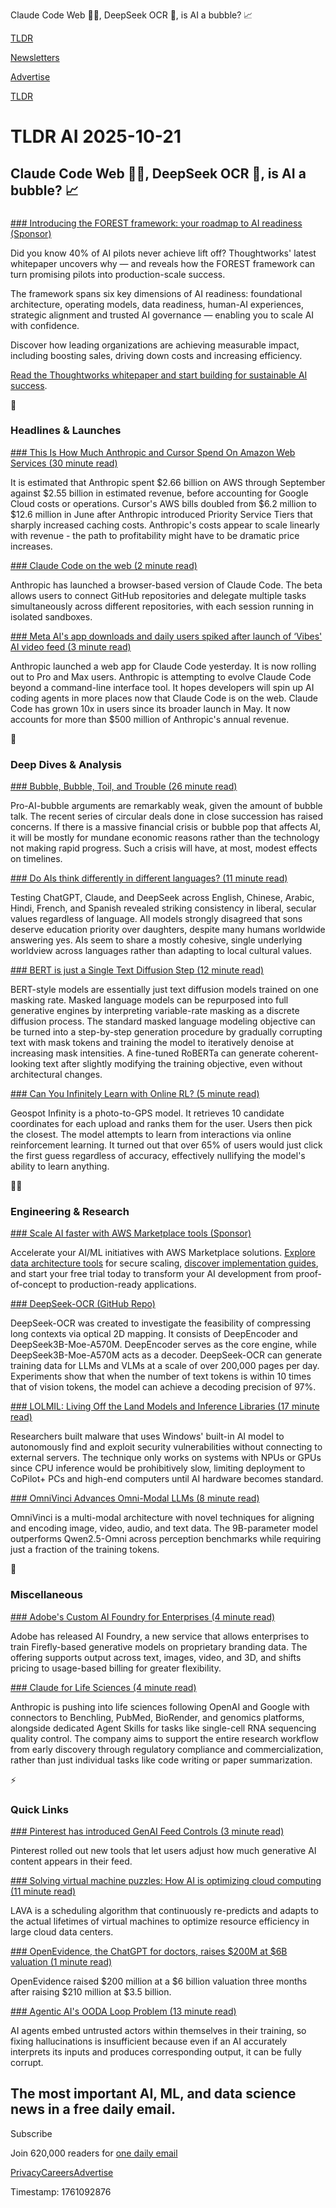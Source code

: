 Claude Code Web 👨‍💻, DeepSeek OCR 📝, is AI a bubble? 📈

[TLDR](/)

[Newsletters](/newsletters)

[Advertise](https://advertise.tldr.tech/)

[TLDR](/)

# TLDR AI 2025-10-21

## Claude Code Web 👨‍💻, DeepSeek OCR 📝, is AI a bubble? 📈

### 

[### Introducing the FOREST framework: your roadmap to AI readiness (Sponsor)](https://www.thoughtworks.com/insights/whitepapers/how-to-scale-ai-successfully?utm_source=media-buy&amp;utm_medium=paid-media&amp;utm_campaign=sai_tsi_rp-gl-pspt_tldrai_2025-09)

Did you know 40% of AI pilots never achieve lift off? Thoughtworks' latest whitepaper uncovers why — and reveals how the FOREST framework can turn promising pilots into production-scale success.

The framework spans six key dimensions of AI readiness: foundational architecture, operating models, data readiness, human-AI experiences, strategic alignment and trusted AI governance — enabling you to scale AI with confidence.

Discover how leading organizations are achieving measurable impact, including boosting sales, driving down costs and increasing efficiency.

[Read the Thoughtworks whitepaper and start building for sustainable AI success](https://www.thoughtworks.com/insights/whitepapers/how-to-scale-ai-successfully?utm_source=media-buy&utm_medium=paid-media&utm_campaign=sai_tsi_rp-gl-pspt_tldrai_2025-09).

🚀

### Headlines & Launches

[### This Is How Much Anthropic and Cursor Spend On Amazon Web Services (30 minute read)](https://www.wheresyoured.at/costs/?utm_source=tldrai)

It is estimated that Anthropic spent $2.66 billion on AWS through September against $2.55 billion in estimated revenue, before accounting for Google Cloud costs or operations. Cursor's AWS bills doubled from $6.2 million to $12.6 million in June after Anthropic introduced Priority Service Tiers that sharply increased caching costs. Anthropic's costs appear to scale linearly with revenue - the path to profitability might have to be dramatic price increases.

[### Claude Code on the web (2 minute read)](https://www.anthropic.com/news/claude-code-on-the-web?utm_source=tldrai)

Anthropic has launched a browser-based version of Claude Code. The beta allows users to connect GitHub repositories and delegate multiple tasks simultaneously across different repositories, with each session running in isolated sandboxes.

[### Meta AI's app downloads and daily users spiked after launch of ‘Vibes' AI video feed (3 minute read)](https://techcrunch.com/2025/10/20/meta-ais-app-downloads-and-daily-users-spiked-after-launch-of-vibes-ai-video-feed/?utm_source=tldrai)

Anthropic launched a web app for Claude Code yesterday. It is now rolling out to Pro and Max users. Anthropic is attempting to evolve Claude Code beyond a command-line interface tool. It hopes developers will spin up AI coding agents in more places now that Claude Code is on the web. Claude Code has grown 10x in users since its broader launch in May. It now accounts for more than $500 million of Anthropic's annual revenue.

🧠

### Deep Dives & Analysis

[### Bubble, Bubble, Toil, and Trouble (26 minute read)](https://thezvi.substack.com/p/bubble-bubble-toil-and-trouble?utm_source=tldrai)

Pro-AI-bubble arguments are remarkably weak, given the amount of bubble talk. The recent series of circular deals done in close succession has raised concerns. If there is a massive financial crisis or bubble pop that affects AI, it will be mostly for mundane economic reasons rather than the technology not making rapid progress. Such a crisis will have, at most, modest effects on timelines.

[### Do AIs think differently in different languages? (11 minute read)](https://www.theargumentmag.com/p/do-ais-think-differently-in-different?utm_source=tldrai)

Testing ChatGPT, Claude, and DeepSeek across English, Chinese, Arabic, Hindi, French, and Spanish revealed striking consistency in liberal, secular values regardless of language. All models strongly disagreed that sons deserve education priority over daughters, despite many humans worldwide answering yes. AIs seem to share a mostly cohesive, single underlying worldview across languages rather than adapting to local cultural values.

[### BERT is just a Single Text Diffusion Step (12 minute read)](https://nathan.rs/posts/roberta-diffusion/?utm_source=tldrai)

BERT-style models are essentially just text diffusion models trained on one masking rate. Masked language models can be repurposed into full generative engines by interpreting variable-rate masking as a discrete diffusion process. The standard masked language modeling objective can be turned into a step-by-step generation procedure by gradually corrupting text with mask tokens and training the model to iteratively denoise at increasing mask intensities. A fine-tuned RoBERTa can generate coherent-looking text after slightly modifying the training objective, even without architectural changes.

[### Can You Infinitely Learn with Online RL? (5 minute read)](https://blog.sdan.io/geospot-infinity/?utm_source=tldrai)

Geospot Infinity is a photo-to-GPS model. It retrieves 10 candidate coordinates for each upload and ranks them for the user. Users then pick the closest. The model attempts to learn from interactions via online reinforcement learning. It turned out that over 65% of users would just click the first guess regardless of accuracy, effectively nullifying the model's ability to learn anything.

👨‍💻

### Engineering & Research

[### Scale AI faster with AWS Marketplace tools (Sponsor)](https://aws.amazon.com/marketplace/build-learn/data-analytics?trk=8e474a0d-cf17-4d67-a7ef-6b1fbf3b5721&amp;sc_channel=el&amp;utm_source=tldrai)

Accelerate your AI/ML initiatives with AWS Marketplace solutions. [Explore data architecture tools](https://aws.amazon.com/marketplace/build-learn/data-analytics?trk=8e474a0d-cf17-4d67-a7ef-6b1fbf3b5721&sc_channel=el) for secure scaling, [discover implementation guides](https://aws.amazon.com/marketplace/build-learn/data-analytics?trk=8e474a0d-cf17-4d67-a7ef-6b1fbf3b5721&sc_channel=el), and start your free trial today to transform your AI development from proof-of-concept to production-ready applications.

[### DeepSeek-OCR (GitHub Repo)](https://github.com/deepseek-ai/DeepSeek-OCR?utm_source=tldrai)

DeepSeek-OCR was created to investigate the feasibility of compressing long contexts via optical 2D mapping. It consists of DeepEncoder and DeepSeek3B-Moe-A570M. DeepEncoder serves as the core engine, while DeepSeek3B-Moe-A570M acts as a decoder. DeepSeek-OCR can generate training data for LLMs and VLMs at a scale of over 200,000 pages per day. Experiments show that when the number of text tokens is within 10 times that of vision tokens, the model can achieve a decoding precision of 97%.

[### LOLMIL: Living Off the Land Models and Inference Libraries (17 minute read)](https://dreadnode.io/blog/lolmil-living-off-the-land-models-and-inference-libraries?utm_source=tldrai)

Researchers built malware that uses Windows' built-in AI model to autonomously find and exploit security vulnerabilities without connecting to external servers. The technique only works on systems with NPUs or GPUs since CPU inference would be prohibitively slow, limiting deployment to CoPilot+ PCs and high-end computers until AI hardware becomes standard.

[### OmniVinci Advances Omni-Modal LLMs (8 minute read)](https://nvlabs.github.io/OmniVinci/?utm_source=tldrai)

OmniVinci is a multi-modal architecture with novel techniques for aligning and encoding image, video, audio, and text data. The 9B-parameter model outperforms Qwen2.5-Omni across perception benchmarks while requiring just a fraction of the training tokens.

🎁

### Miscellaneous

[### Adobe's Custom AI Foundry for Enterprises (4 minute read)](https://techcrunch.com/2025/10/20/adobe-launches-a-foundry-service-that-builds-custom-generative-ai-models-for-enterprises/?utm_source=tldrai)

Adobe has released AI Foundry, a new service that allows enterprises to train Firefly-based generative models on proprietary branding data. The offering supports output across text, images, video, and 3D, and shifts pricing to usage-based billing for greater flexibility.

[### Claude for Life Sciences (4 minute read)](https://www.anthropic.com/news/claude-for-life-sciences?utm_source=tldrai)

Anthropic is pushing into life sciences following OpenAI and Google with connectors to Benchling, PubMed, BioRender, and genomics platforms, alongside dedicated Agent Skills for tasks like single-cell RNA sequencing quality control. The company aims to support the entire research workflow from early discovery through regulatory compliance and commercialization, rather than just individual tasks like code writing or paper summarization.

⚡️

### Quick Links

[### Pinterest has introduced GenAI Feed Controls (3 minute read)](https://newsroom.pinterest.com/news/pinterest-rolls-out-new-tools-to-give-users-more-control-over-gen-ai-content/?utm_source=tldrai)

Pinterest rolled out new tools that let users adjust how much generative AI content appears in their feed.

[### Solving virtual machine puzzles: How AI is optimizing cloud computing (11 minute read)](https://research.google/blog/solving-virtual-machine-puzzles-how-ai-is-optimizing-cloud-computing/?utm_source=tldrai)

LAVA is a scheduling algorithm that continuously re-predicts and adapts to the actual lifetimes of virtual machines to optimize resource efficiency in large cloud data centers.

[### OpenEvidence, the ChatGPT for doctors, raises $200M at $6B valuation (1 minute read)](https://techcrunch.com/2025/10/20/openevidence-the-chatgpt-for-doctors-raises-200m-at-6b-valuation/?utm_source=tldrai)

OpenEvidence raised $200 million at a $6 billion valuation three months after raising $210 million at $3.5 billion.

[### Agentic AI's OODA Loop Problem (13 minute read)](http://schneier.com/blog/archives/2025/10/agentic-ais-ooda-loop-problem.html?utm_source=tldrai)

AI agents embed untrusted actors within themselves in their training, so fixing hallucinations is insufficient because even if an AI accurately interprets its inputs and produces corresponding output, it can be fully corrupt.

## The most important AI, ML, and data science news in a free daily email.

Subscribe

Join 620,000 readers for [one daily email](/api/latest/ai)

[Privacy](/privacy)[Careers](https://jobs.ashbyhq.com/tldr.tech)[Advertise](/ai/advertise)

Timestamp: 1761092876
